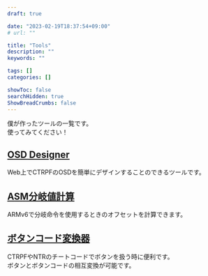 ```yaml
---
draft: true

date: "2023-02-19T18:37:54+09:00"
# url: ""

title: "Tools"
description: ""
keywords: ""

tags: []
categories: []

showToc: false
searchHidden: true
ShowBreadCrumbs: false
---
```


僕が作ったツールの一覧です。  
使ってみてください！

## [OSD Designer](https://hidegonsan.github.io/tools/osd/)

Web上でCTRPFのOSDを簡単にデザインすることのできるツールです。  

## [ASM分岐値計算](https://hidegonsan.github.io/tools/asm/)

ARMv6で分岐命令を使用するときのオフセットを計算できます。  

## [ボタンコード変換器](https://hidegonsan.github.io/tools/button/)

CTRPFやNTRのチートコードでボタンを扱う時に便利です。  
ボタンとボタンコードの相互変換が可能です。  
